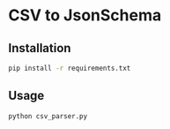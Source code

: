 # CSV to JsonSchema
## Installation
```bash
pip install -r requirements.txt
```

## Usage
```bash
python csv_parser.py
```